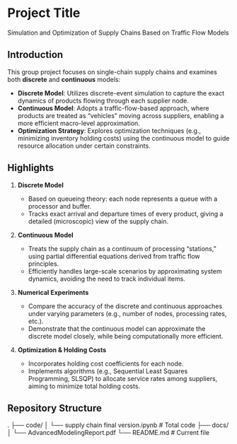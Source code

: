 # Project Title

Simulation and Optimization of Supply Chains Based on Traffic Flow Models

## Introduction

This group project focuses on single-chain supply chains and examines both **discrete** and **continuous** models:

- **Discrete Model**: Utilizes discrete-event simulation to capture the exact dynamics of products flowing through each supplier node.
- **Continuous Model**: Adopts a traffic-flow-based approach, where products are treated as “vehicles” moving across suppliers, enabling a more efficient macro-level approximation.
- **Optimization Strategy**: Explores optimization techniques (e.g., minimizing inventory holding costs) using the continuous model to guide resource allocation under certain constraints.

## Highlights

1. **Discrete Model**  
   - Based on queueing theory: each node represents a queue with a processor and buffer.  
   - Tracks exact arrival and departure times of every product, giving a detailed (microscopic) view of the supply chain.

2. **Continuous Model**  
   - Treats the supply chain as a continuum of processing “stations,” using partial differential equations derived from traffic flow principles.  
   - Efficiently handles large-scale scenarios by approximating system dynamics, avoiding the need to track individual items.

3. **Numerical Experiments**  
   - Compare the accuracy of the discrete and continuous approaches under varying parameters (e.g., number of nodes, processing rates, etc.).  
   - Demonstrate that the continuous model can approximate the discrete model closely, while being computationally more efficient.

4. **Optimization & Holding Costs**  
   - Incorporates holding cost coefficients for each node.  
   - Implements algorithms (e.g., Sequential Least Squares Programming, SLSQP) to allocate service rates among suppliers, aiming to minimize total holding costs.

## Repository Structure


.
├── code/
│   └── supply chain final version.ipynb  # Total code
├── docs/
│   └── AdvancedModelingReport.pdf
└── README.md                      # Current file
